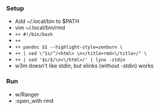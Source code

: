 ### Setup
- Add ~/.local/bin to $PATH
- vim ~/.local/bin/rmd
- ```++ #!/bin/bash```
- ```++```
- ```++ pandoc $1 --highlight-style=zenburn \```
- ```++ | sed \"1s/^/<html> \n</title>rmd<\/title>/" \```
- ```++ | sed '$s/$/\n<\/html>/' | lynx -stdin```
- w3m doesn't like stdin, but elinks (without -stdin) works

### Run
- w/Ranger
- :open\_with rmd
